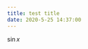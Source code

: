 ```yaml
---
title: test title
date: 2020-5-25 14:37:00
---
```


<script type="text/javascript" src="config.js" defer></script>
<script id="Mathjax-script" type="text/javascript" defer src="https://cdn.jsdelivr.net/npm/mathjax@3.0.0/es5/tex-svg.js"> ></script>

$\sin x$